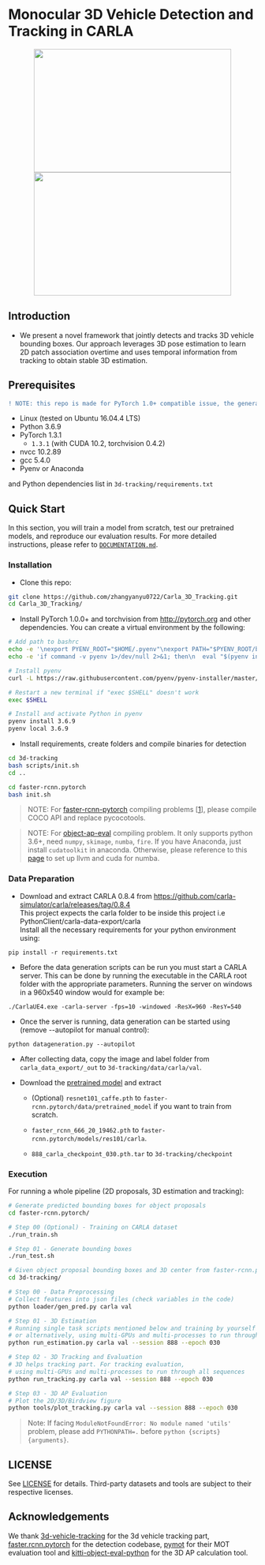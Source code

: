 # Monocular 3D Vehicle Detection and Tracking in CARLA

<p align="center">
  <img src="https://github.com/zhangyanyu0722/Carla_3D_Tracking/blob/main/image/2D.gif" height="250" width="400"/>
  <img src="https://github.com/zhangyanyu0722/Carla_3D_Tracking/blob/main/image/3D.gif" height="250" width="400"/>
</p>

## Introduction

- We present a novel framework that jointly detects and tracks 3D vehicle bounding boxes. Our approach leverages 3D pose estimation to learn 2D patch association overtime and uses temporal information from tracking to obtain stable 3D estimation.

## Prerequisites
```diff
! NOTE: this repo is made for PyTorch 1.0+ compatible issue, the generated results might be changed.
```

- Linux (tested on Ubuntu 16.04.4 LTS)
- Python 3.6.9
- PyTorch 1.3.1 
    - `1.3.1` (with CUDA 10.2, torchvision 0.4.2)
- nvcc 10.2.89
- gcc 5.4.0
- Pyenv or Anaconda

and Python dependencies list in `3d-tracking/requirements.txt` 

## Quick Start
In this section, you will train a model from scratch, test our pretrained models, and reproduce our evaluation results.
For more detailed instructions, please refer to [`DOCUMENTATION.md`](3d-tracking/DOCUMENTATION.md).

### Installation
- Clone this repo:
```bash
git clone https://github.com/zhangyanyu0722/Carla_3D_Tracking.git
cd Carla_3D_Tracking/
```

- Install PyTorch 1.0.0+ and torchvision from http://pytorch.org and other dependencies. You can create a virtual environment by the following:
```bash
# Add path to bashrc 
echo -e '\nexport PYENV_ROOT="$HOME/.pyenv"\nexport PATH="$PYENV_ROOT/bin:$PATH"' >> ~/.bashrc
echo -e 'if command -v pyenv 1>/dev/null 2>&1; then\n  eval "$(pyenv init -)"\nfi' >> ~/.bashrc

# Install pyenv
curl -L https://raw.githubusercontent.com/pyenv/pyenv-installer/master/bin/pyenv-installer | bash

# Restart a new terminal if "exec $SHELL" doesn't work
exec $SHELL

# Install and activate Python in pyenv
pyenv install 3.6.9
pyenv local 3.6.9
```

- Install requirements, create folders and compile binaries for detection
```bash
cd 3d-tracking
bash scripts/init.sh
cd ..

cd faster-rcnn.pytorch
bash init.sh
```

> NOTE: For [faster-rcnn-pytorch](faster-rcnn.pytorch/lib/setup.py) compiling problems 
[[1](https://github.com/jwyang/faster-rcnn.pytorch/issues/410#issuecomment-450709668)], please compile COCO API and replace pycocotools.

> NOTE: For [object-ap-eval](https://github.com/traveller59/kitti-object-eval-python#dependencies) compiling problem. It only supports python 3.6+, need `numpy`, `skimage`, `numba`, `fire`. If you have Anaconda, just install `cudatoolkit` in anaconda. Otherwise, please reference to this [page](https://github.com/numba/numba#custom-python-environments) to set up llvm and cuda for numba.

### Data Preparation

- Download and extract CARLA 0.8.4 from https://github.com/carla-simulator/carla/releases/tag/0.8.4  
This project expects the carla folder to be inside this project i.e PythonClient/carla-data-export/carla  
Install all the necessary requirements for your python environment using:
```
pip install -r requirements.txt
```

- Before the data generation scripts can be run you must start a CARLA server. This can be done by running the executable in the CARLA root folder with the appropriate parameters. Running the server on windows in a 960x540 window would for example be:
```
./CarlaUE4.exe -carla-server -fps=10 -windowed -ResX=960 -ResY=540
```
- Once the server is running, data generation can be started using (remove --autopilot for manual control):
```
python datageneration.py --autopilot
```

- After collecting data, copy the image and label folder from `carla_data_export/_out` to `3d-tracking/data/carla/val`.

- Download the [pretrained model](https://drive.google.com/file/d/1lcZvGCGoj4uEkm6hpeveQG0VCbLVqmEV/view?usp=sharing) and extract 
  - (Optional) `resnet101_caffe.pth` to `faster-rcnn.pytorch/data/pretrained_model` if you want to train from scratch.

  - `faster_rcnn_666_20_19462.pth` to `faster-rcnn.pytorch/models/res101/carla`.  
  
  - `888_carla_checkpoint_030.pth.tar` to `3d-tracking/checkpoint`
  
### Execution

For running a whole pipeline (2D proposals, 3D estimation and tracking):
```bash
# Generate predicted bounding boxes for object proposals
cd faster-rcnn.pytorch/

# Step 00 (Optional) - Training on CARLA dataset
./run_train.sh

# Step 01 - Generate bounding boxes
./run_test.sh
```

```bash
# Given object proposal bounding boxes and 3D center from faster-rcnn.pytorch directory
cd 3d-tracking/

# Step 00 - Data Preprocessing
# Collect features into json files (check variables in the code)
python loader/gen_pred.py carla val

# Step 01 - 3D Estimation
# Running single task scripts mentioned below and training by yourself
# or alternatively, using multi-GPUs and multi-processes to run through all sequences
python run_estimation.py carla val --session 888 --epoch 030

# Step 02 - 3D Tracking and Evaluation
# 3D helps tracking part. For tracking evaluation, 
# using multi-GPUs and multi-processes to run through all sequences
python run_tracking.py carla val --session 888 --epoch 030

# Step 03 - 3D AP Evaluation
# Plot the 2D/3D/Birdview figure
python tools/plot_tracking.py carla val --session 888 --epoch 030
```

> Note: If facing `ModuleNotFoundError: No module named 'utils'` problem, please add `PYTHONPATH=.` before `python {scripts} {arguments}`.


## LICENSE
See [LICENSE](https://github.com/zhangyanyu0722/Carla_Tracking/blob/master/LICENSE) for details. Third-party datasets and tools are subject to their respective licenses.

## Acknowledgements
We thank [3d-vehicle-tracking](https://github.com/ucbdrive/3d-vehicle-tracking) for the 3d vehicle tracking part, [faster.rcnn.pytorch](https://github.com/jwyang/faster-rcnn.pytorch) for the detection codebase, [pymot](https://github.com/Videmo/pymot) for their MOT evaluation tool and [kitti-object-eval-python](https://github.com/traveller59/kitti-object-eval-python) for the 3D AP calculation tool.
